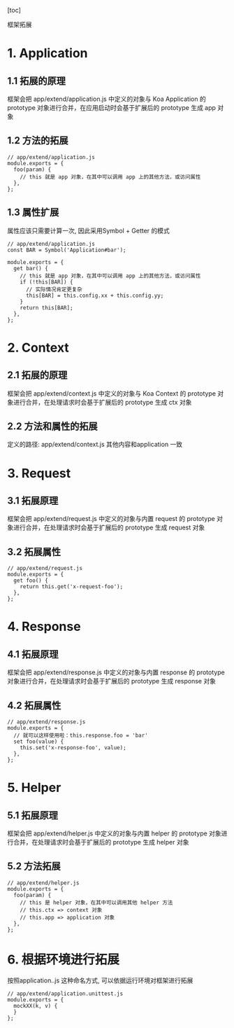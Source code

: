 [toc]

框架拓展

# 1. Application
## 1.1 拓展的原理
框架会把 app/extend/application.js 中定义的对象与 Koa Application 的 prototype 对象进行合并，在应用启动时会基于扩展后的 prototype 生成 app 对象

## 1.2 方法的拓展
```
// app/extend/application.js
module.exports = {
  foo(param) {
    // this 就是 app 对象，在其中可以调用 app 上的其他方法，或访问属性
  },
};
```

## 1.3 属性扩展
属性应该只需要计算一次, 因此采用Symbol + Getter 的模式
```
// app/extend/application.js
const BAR = Symbol('Application#bar');

module.exports = {
  get bar() {
    // this 就是 app 对象，在其中可以调用 app 上的其他方法，或访问属性
    if (!this[BAR]) {
      // 实际情况肯定更复杂
      this[BAR] = this.config.xx + this.config.yy;
    }
    return this[BAR];
  },
};
```

# 2. Context
## 2.1 拓展的原理
框架会把 app/extend/context.js 中定义的对象与 Koa Context 的 prototype 对象进行合并，在处理请求时会基于扩展后的 prototype 生成 ctx 对象

## 2.2 方法和属性的拓展
定义的路径: app/extend/context.js
其他内容和application 一致


# 3. Request
## 3.1 拓展原理
框架会把 app/extend/request.js 中定义的对象与内置 request 的 prototype 对象进行合并，在处理请求时会基于扩展后的 prototype 生成 request 对象

## 3.2 拓展属性
```
// app/extend/request.js
module.exports = {
  get foo() {
    return this.get('x-request-foo');
  },
};
```

# 4. Response
## 4.1 拓展原理
框架会把 app/extend/response.js 中定义的对象与内置 response 的 prototype 对象进行合并，在处理请求时会基于扩展后的 prototype 生成 response 对象

## 4.2 拓展属性
```
// app/extend/response.js
module.exports = {
  // 就可以这样使用啦：this.response.foo = 'bar'
  set foo(value) {
    this.set('x-response-foo', value);
  },
};
```

# 5. Helper
## 5.1 拓展原理
框架会把 app/extend/helper.js 中定义的对象与内置 helper 的 prototype 对象进行合并，在处理请求时会基于扩展后的 prototype 生成 helper 对象

## 5.2 方法拓展
```
// app/extend/helper.js
module.exports = {
  foo(param) {
    // this 是 helper 对象，在其中可以调用其他 helper 方法
    // this.ctx => context 对象
    // this.app => application 对象
  },
};
```

# 6. 根据环境进行拓展
按照application.<env>.js 这种命名方式, 可以依据运行环境对框架进行拓展
```
// app/extend/application.unittest.js
module.exports = {
  mockXX(k, v) {
  }
};
```